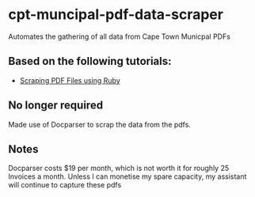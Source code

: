 # cpt-muncipal-pdf-data-scraper
Automates the gathering of all data from Cape Town Municpal PDFs

## Based on the following tutorials:

- [Scraping PDF Files using Ruby](http://www.thewanderingconsultant.com/scraping-pdf-files-using-ruby/)

## No longer required
Made use of Docparser to scrap the data from the pdfs.

## Notes

Docparser costs $19 per month, which is not worth it for roughly 25 Invoices a month.
Unless I can monetise my spare capacity, my assistant will continue to capture these pdfs
